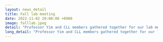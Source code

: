 ```yaml
---
layout: news_detail
title: Fall lab meeting 
date: 2022-11-02 20:00:00 +0900
image: falllab.jpeg
detail: "Professor Yim and CLL members gathered together for our lab meeting. We had lunch together and enjoyed the beautiful weather."
long_detail: "Professor Yim and CLL members gathered together for our lab meeting. We had lunch together and enjoyed the beautiful weather."
---
```



